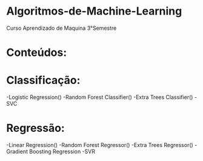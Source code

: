 # Algoritmos-de-Machine-Learning

Curso Aprendizado de Maquina 3°Semestre

# Conteúdos:

# Classificação:
-Logistic Regression() 
-Random Forest Classifier()
-Extra Trees Classifier()
-SVC


# Regressão:
-Linear Regression()
-Random Forest Regressor()
-Extra Trees Regressor()
-Gradient Boosting Regression
-SVR
